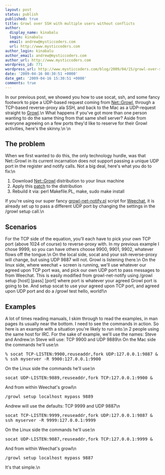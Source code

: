 ```yaml
---
layout: post
status: publish
published: true
title: Growl over SSH with multiple users without conflicts
author:
  display_name: kinabalu
  login: kinabalu
  email: andrew@mysticcoders.com
  url: http://www.mysticcoders.com
author_login: kinabalu
author_email: andrew@mysticcoders.com
author_url: http://www.mysticcoders.com
wordpress_id: 771
wordpress_url: http://www.mysticcoders.com/blog/2009/04/15/growl-over-ssh-with-multiple-users-without-conflicts/
date: '2009-04-16 08:30:51 +0000'
date_gmt: '2009-04-16 15:30:51 +0000'
comments: true
---
```

In our previous post, we showed you how to use socat, ssh, and some fancy footwork to pipe a UDP-based request coming from <a href="http://search.cpan.org/~nmcfarl/Net-Growl-0.99/lib/Net/Growl.pm" title="Net::Growl" target="_blank">Net::Growl</a>, through a TCP-based reverse-proxy ala SSH, and back to the Mac as a UDP-request straight to <a href="http://growl.info" title="Growl" target="_blank">Growl</a>.\n
What happens if you've got more than one person wanting to do the same thing from that same shell server? Aside from everyone agreeing on a few ports they'd like to reserve for their Growl activities, here's the skinny.\n
<a id="more"></a><a id="more-771"></a>\n
<h2>The problem</h2>
When we first wanted to do this, the only technology hurdle, was that Net::Growl in its current incarnation does not support passing a unique UDP port in the register and notify calls. Not a big deal, here's what you do to fix:\n
<ol>
<li>Download <a href="http://search.cpan.org/~nmcfarl/Net-Growl-0.99/lib/Net/Growl.pm" title="Net::Growl" target="_blank">Net::Growl</a> distribution to your linux machine</li>
<li>Apply this <a href="http://www.mysticcoders.com/tools/downloads/net-growl.patch" title="Net::Growl patch to support UDP" target="_blank">patch</a> to the distribution</li>
<li>Rebuild it via: perl Makefile.PL, make, sudo make install</li>
</ol>
If you're using our super fancy <a href="http://www.mysticcoders.com/apps/growl-notify/" target="_blank">growl-net-notify.pl</a> script for <a href="http://weechat.flashtux.org" title="Weechat" target="_blank">Weechat</a>, it is already set up to pass a different UDP port by changing the settings in the /growl setup call.\n
<h2>Scenarios</h2>
For the TCP side of the equation, you'll each have to pick your own TCP port (above 1024 of course) to reverse-proxy with. In my previous example I chose 9999, so you can have others choose 9900, 9901, 9902, whatever flows off the tongue.\n
On the local side, socat and your ssh reverse-proxy will change, but using UDP 9887 will not. Growl is listening there.\n
On the linux side, where weechat + screen is running, we'll use whatever our agreed upon TCP port was, and pick our own UDP port to pass messages to from Weechat. This is easily modified from growl-net-notify using /growl setup [host] [pass] [port] where port is whatever your agreed Growl port is going to be. And setup socat to use your agreed upon TCP port, and agreed upon UDP port and do a /growl test hello, world!\n
<h2>Examples</h2>
A lot of times reading manuals, I skim through to read the examples, in man pages its usually near the bottom. I need to see the commands in action. So here is an example with a situation you're likely to run into.\n
2 people using the same host for IRC. For the sake of example, we'll use the names: Steve and Andrew.\n
Steve will use: TCP 9900 and UDP 9889\n
On the Mac side the commands he'll use:\n
<pre>
% socat TCP-LISTEN:9900,reuseaddr,fork UDP:127.0.0.1:9887 &amp;
% ssh myserver -R 9900:127.0.0.1:9900
</pre>
On the Linux side the commands he'll use:\n
<pre>socat UDP-LISTEN:9889,reuseaddr,fork TCP:127.0.0.1:9900 &amp;</pre>
And from within Weechat's growl\n
<pre>/growl setup localhost mypass 9889</pre>
Andrew will use the defaults: TCP 9999 and UDP 9887\n
<pre>socat TCP-LISTEN:9999,reuseaddr,fork UDP:127.0.0.1:9887 &amp;
ssh myserver -R 9999:127.0.0.1:9999
</pre>
On the Linux side the commands he'll use:\n
<pre>socat UDP-LISTEN:9887,reuseaddr,fork TCP:127.0.0.1:9999 &amp;</pre>
And from within Weechat's growl\n
<pre>/growl setup localhost mypass 9887</pre>
It's that simple.\n
